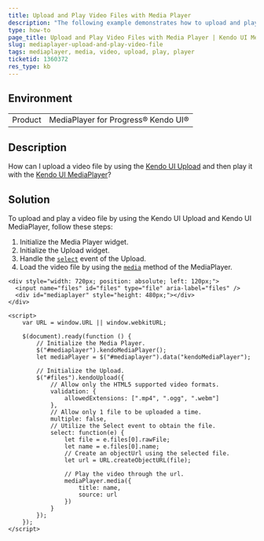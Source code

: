 ```yaml
---
title: Upload and Play Video Files with Media Player
description: "The following example demonstrates how to upload and play a video file directly with the Kendo UI for jQuery MediaPlayer."
type: how-to
page_title: Upload and Play Video Files with Media Player | Kendo UI MediaPlayer for jQuery
slug: mediaplayer-upload-and-play-video-file
tags: mediaplayer, media, video, upload, play, player
ticketid: 1360372
res_type: kb
---
```


## Environment
<table>
	<tbody>
		<tr>
			<td>Product</td>
			<td>MediaPlayer for Progress® Kendo UI®</td>
		</tr>
	</tbody>
</table>


## Description

How can I upload a video file by using the [Kendo UI Upload](https://demos.telerik.com/kendo-ui/upload/index) and then play it with the [Kendo UI MediaPlayer](https://demos.telerik.com/kendo-ui/mediaplayer/index)?

## Solution

To upload and play a video file by using the Kendo UI Upload and Kendo UI MediaPlayer, follow these steps:

1. Initialize the Media Player widget.
1. Initialize the Upload widget.
1. Handle the [`select`](/api/javascript/ui/upload/events/upload) event of the Upload.
1. Load the video file by using the [`media`](/api/javascript/ui/mediaplayer/methods/media) method of the MediaPlayer.

```dojo
<div style="width: 720px; position: absolute; left: 120px;">
  <input name="files" id="files" type="file" aria-label="files" />
  <div id="mediaplayer" style="height: 480px;"></div>
</div>

<script>
    var URL = window.URL || window.webkitURL;

    $(document).ready(function () {
        // Initialize the Media Player.
        $("#mediaplayer").kendoMediaPlayer();
		let mediaPlayer = $("#mediaplayer").data("kendoMediaPlayer");
      
        // Initialize the Upload.
        $("#files").kendoUpload({
            // Allow only the HTML5 supported video formats.
          	validation: {
                allowedExtensions: [".mp4", ".ogg", ".webm"]
            },
            // Allow only 1 file to be uploaded a time.
          	multiple: false,
            // Utilize the Select event to obtain the file.
            select: function(e) {
                let file = e.files[0].rawFile;
                let name = e.files[0].name;
                // Create an objectUrl using the selected file.
                let url = URL.createObjectURL(file);
                
                // Play the video through the url.
                mediaPlayer.media({
                    title: name,
                    source: url
                })
            }
        });
    });
</script>
``` 
